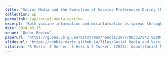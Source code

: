 ```yaml
---
title: "Social Media and the Evolution of Vaccine Preferences During the Covid-19 Pandemic"
collection: wp
permalink: /wp/social-media-vaccine
excerpt: 'Both vaccine information and misinformation is spread through social media, in ways that may vary by platform. We utilise a balanced panel dataset of 257 respondents stated Covid-19 vaccine preferences to test whether social media use is associated with changes in likely vaccine uptake, and whether trust in sources of information has a moderating role. We surveyed New Zealanders online in August 2020, October/November 2020 and March/April 2021, while vaccines were being developed, approved by regulators and initially rolled out. For each survey wave, based on their choices between hypothetical vaccine options, we classify respondents as resistant (never chose a vaccine), hesitant (chose a vaccine between one and five times) and pro-vaccine (chose a vaccine six out of six times). To analyse this novel application of stated choice data, we use a set of Logit models to analyse transitions between categories between waves at the individual level, as well as a pooled partial proportional odds model to analyse the data in panel form. We find a positive or neutral association between social media use and vaccine uptake. In our transition modelling, we see some evidence that Facebook, Twitter and Tiktok users who are pro, are less likely to become hesitant or resistant. Facebook and Instagram users who are hesitant are more likely to become pro. Additionally, some social media platforms may have a more positive effect on vaccine uptake preferences for those who do not trust the government. In interpreting our results, we note an overall high level of pro-vaccine orientation in New Zealand over the time period of the study. The paper contributes to the wider evidence in the literature, which shows social media can be associated with reinforcing both pro- and anti-vaccination sentiment, with the former being the main effect in this particular context and time period.'
date: 2024-03-15
venue: 'Under Review'
paperurl: 'https://gupea.ub.gu.se/bitstream/handle/2077/80352/842.%20Nudges%20and%20Monetary%20Inc.%20Maris%2c%20Dorner%2c%20Carlsson.pdf?sequence=1&isAllowed=y'
slidesurl: 'https://robbie-maris.github.io/files/Social Media and Vaccine Uptake NZAE_28_06_22.pdf'
citation: 'R Maris, Z Dorner, S Hess & S Tucker. (2024). &quot;Social Media and the Evolution of Vaccine Preferences During the Covid-19 Pandemic. &quot; <i>Under Review</i>.'
---
```

